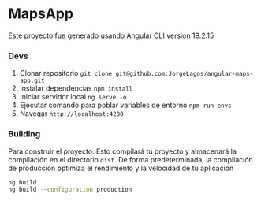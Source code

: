 # MapsApp

Este proyecto fue generado usando Angular CLI version 19.2.15

### Devs

1. Clonar repositorio `git clone git@github.com:JorgeLagos/angular-maps-app.git`
2. Instalar dependencias `npm install`
3. Iniciar servidor local `ng serve -o`
5. Ejecutar comando para poblar variables de entorno `npm run envs`
4. Navegar `http://localhost:4200`

### Building

Para construir el proyecto. Esto compilará tu proyecto y almacenará la compilación en el directorio `dist`. De forma predeterminada, la compilación de producción optimiza el rendimiento y la velocidad de tu aplicación
```bash
ng build
ng build --configuration production
```
